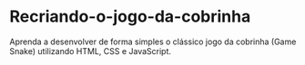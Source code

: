 # Recriando-o-jogo-da-cobrinha
Aprenda a desenvolver de forma simples o clássico jogo da cobrinha (Game Snake) utilizando HTML, CSS e JavaScript.
